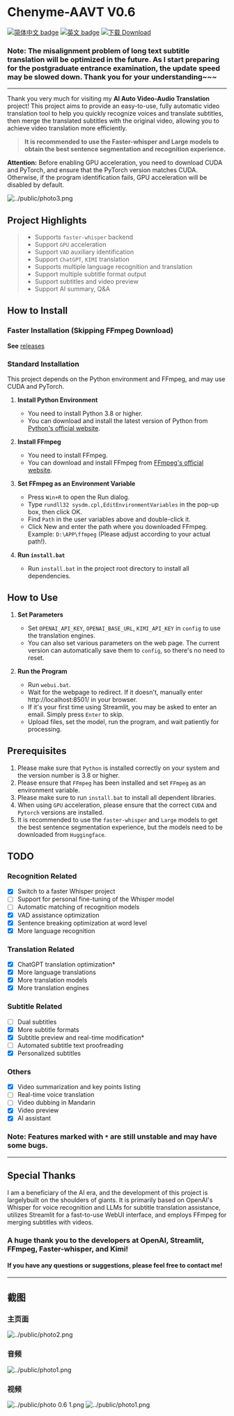 # Chenyme-AAVT V0.6

[![简体中文 badge](https://img.shields.io/badge/%E7%AE%80%E4%BD%93%E4%B8%AD%E6%96%87-Simplified%20Chinese-blue)](./README.md)
[![英文 badge](https://img.shields.io/badge/%E8%8B%B1%E6%96%87-English-blue)](./README-EN.md)
[![下载 Download](https://img.shields.io/github/downloads/Chenyme/Chenyme-AAVT/total.svg?style=flat-square)](https://github.com/Chenyme/Chenyme-AAVT/releases)

### Note:  The misalignment problem of long text subtitle translation will be optimized in the future. As I start preparing for the postgraduate entrance examination, the update speed may be slowed down. Thank you for your understanding~~~

---

Thank you very much for visiting my **AI Auto Video-Audio Translation** project! This project aims to provide an easy-to-use, fully automatic video translation tool to help you quickly recognize voices and translate subtitles, then merge the translated subtitles with the original video, allowing you to achieve video translation more efficiently.

> **It is recommended to use the Faster-whisper and Large models to obtain the best sentence segmentation and recognition experience.**

**Attention:** Before enabling GPU acceleration, you need to download CUDA and PyTorch, and ensure that the PyTorch version matches CUDA. Otherwise, if the program identification fails, GPU acceleration will be disabled by default.


![../public/photo3.png](https://github.com/Chenyme/Chenyme-AAVT/blob/main/public/photo%20V0_6%201.png)

## Project Highlights
> - Supports `faster-whisper` backend
> - Support `GPU` acceleration
> - Support `VAD` auxiliary identification
> - Support `ChatGPT`, `KIMI` translation
> - Supports multiple language recognition and translation
> - Support multiple subtitle format output
> - Support subtitles and video preview
> - Support AI summary, Q&A

## How to Install
### Faster Installation (Skipping FFmpeg Download)
**See** [releases](https://github.com/Chenyme/Chenyme-AAMT/releases)
### Standard Installation

This project depends on the Python environment and FFmpeg, and may use CUDA and PyTorch.

1. **Install Python Environment**
   - You need to install Python 3.8 or higher.
   - You can download and install the latest version of Python from [Python's official website](https://www.python.org/downloads/).

2. **Install FFmpeg**
   - You need to install FFmpeg.
   - You can download and install FFmpeg from [FFmpeg's official website](https://www.ffmpeg.org/download.html).

3. **Set FFmpeg as an Environment Variable**
   - Press `Win+R` to open the Run dialog.
   - Type `rundll32 sysdm.cpl,EditEnvironmentVariables` in the pop-up box, then click OK.
   - Find `Path` in the user variables above and double-click it.
   - Click New and enter the path where you downloaded FFmpeg. Example: `D:\APP\ffmpeg` (Please adjust according to your actual path!).

4. **Run `install.bat`**
   - Run `install.bat` in the project root directory to install all dependencies.

## How to Use

1. **Set Parameters**
   - Set `OPENAI_API_KEY`, `OPENAI_BASE_URL`, `KIMI_API_KEY` in `config` to use the translation engines.
   - You can also set various parameters on the web page. The current version can automatically save them to `config`, so there's no need to reset.

2. **Run the Program**
   - Run `webui.bat`.
   - Wait for the webpage to redirect. If it doesn't, manually enter http://localhost:8501/ in your browser.
   - If it's your first time using Streamlit, you may be asked to enter an email. Simply press `Enter` to skip.
   - Upload files, set the model, run the program, and wait patiently for processing.

## Prerequisites

1. Please make sure that `Python` is installed correctly on your system and the version number is 3.8 or higher.
2. Please ensure that `FFmpeg` has been installed and set `FFmpeg` as an environment variable.
3. Please make sure to run `install.bat` to install all dependent libraries.
4. When using `GPU` acceleration, please ensure that the correct `CUDA` and `Pytorch` versions are installed.
5. It is recommended to use the `faster-whisper` and `Large` models to get the best sentence segmentation experience, but the models need to be downloaded from `Huggingface`.

## TODO

### Recognition Related
- [x] Switch to a faster Whisper project
- [ ] Support for personal fine-tuning of the Whisper model
- [ ] Automatic matching of recognition models
- [x] VAD assistance optimization
- [x] Sentence breaking optimization at word level
- [x] More language recognition

### Translation Related
- [x] ChatGPT translation optimization*
- [x] More language translations
- [x] More translation models
- [x] More translation engines

### Subtitle Related
- [ ] Dual subtitles
- [x] More subtitle formats
- [x] Subtitle preview and real-time modification*
- [ ] Automated subtitle text proofreading
- [x] Personalized subtitles

### Others
- [x] Video summarization and key points listing
- [ ] Real-time voice translation
- [ ] Video dubbing in Mandarin
- [x] Video preview
- [x] AI assistant

### Note: Features marked with `*` are still unstable and may have some bugs.

---

## Special Thanks
I am a beneficiary of the AI era, and the development of this project is largelybuilt on the shoulders of giants. It is primarily based on OpenAI's Whisper for voice recognition and LLMs for subtitle translation assistance, utilizes Streamlit for a fast-to-use WebUI interface, and employs FFmpeg for merging subtitles with videos.

### A huge thank you to the developers at OpenAI, Streamlit, FFmpeg, Faster-whisper, and Kimi!

#### If you have any questions or suggestions, please feel free to contact me!

---

## 截图

### 主页面

![../public/photo2.png](https://github.com/Chenyme/Chenyme-AAVT/blob/main/public/photo%20V0_6%203.png)

### 音频

![../public/photo1.png](https://github.com/Chenyme/Chenyme-AAMT/blob/main/public/photo1.png)

### 视频
![../public/photo 0.6 1.png](https://github.com/Chenyme/Chenyme-AAVT/blob/main/public/photo%20V0_6%201.png)
![../public/photo1.png](https://github.com/Chenyme/Chenyme-AAVT/blob/main/public/photo%20V0_6%202.png)

